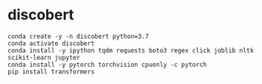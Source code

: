 # discobert

    conda create -y -n discobert python=3.7
    conda activate discobert
    conda install -y ipython tqdm requests boto3 regex click joblib nltk scikit-learn jupyter
    conda install -y pytorch torchvision cpuonly -c pytorch
    pip install transformers
